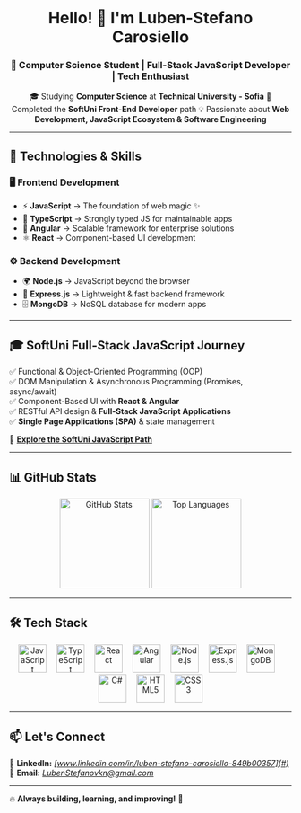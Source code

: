 <br clear="both">

<h1 align="center">Hello! 👋 I'm Luben-Stefano Carosiello</h1>
<h3 align="center">🚀 Computer Science Student | Full-Stack JavaScript Developer | Tech Enthusiast</h3>

<p align="center">
  🎓 Studying <b>Computer Science</b> at <b>Technical University - Sofia</b>  
  🌟 Completed the <b>SoftUni Front-End Developer</b> path  
  💡 Passionate about <b>Web Development, JavaScript Ecosystem & Software Engineering</b>  
</p>

---

## 🚀 Technologies & Skills  
### 🖥️ **Frontend Development**  
- ⚡ **JavaScript** → The foundation of web magic ✨  
- 🚀 **TypeScript** → Strongly typed JS for maintainable apps  
- 🎨 **Angular** → Scalable framework for enterprise solutions  
- ⚛️ **React** → Component-based UI development  

### ⚙️ **Backend Development**  
- 🌍 **Node.js** → JavaScript beyond the browser  
- 📡 **Express.js** → Lightweight & fast backend framework  
- 🗄️ **MongoDB** → NoSQL database for modern apps  

---

## 🎓 **SoftUni Full-Stack JavaScript Journey**  
✅ Functional & Object-Oriented Programming (OOP)  
✅ DOM Manipulation & Asynchronous Programming (Promises, async/await)  
✅ Component-Based UI with **React & Angular**  
✅ RESTful API design & **Full-Stack JavaScript Applications**  
✅ **Single Page Applications (SPA)** & state management  

🔗 **[Explore the SoftUni JavaScript Path](https://softuni.bg/professions/javascript)**  

---

## 📊 GitHub Stats  
<div align="center">
  <img src="https://github-readme-stats.vercel.app/api?username=LubenStefano&hide_title=false&hide_rank=false&show_icons=true&include_all_commits=true&count_private=true&theme=tokyonight&hide_border=false&order=1" height="160" alt="GitHub Stats" />
  <img src="https://github-readme-stats.vercel.app/api/top-langs?username=LubenStefano&layout=compact&theme=tokyonight&hide_border=false&order=2" height="160" alt="Top Languages" />
</div>

---

## 🛠 Tech Stack  
<p align="center">
  <img src="https://cdn.jsdelivr.net/gh/devicons/devicon/icons/javascript/javascript-original.svg" height="50" alt="JavaScript" />
  <img width="10" />
  <img src="https://cdn.jsdelivr.net/gh/devicons/devicon/icons/typescript/typescript-original.svg" height="50" alt="TypeScript" />
  <img width="10" />
  <img src="https://cdn.jsdelivr.net/gh/devicons/devicon/icons/react/react-original.svg" height="50" alt="React" />
  <img width="10" />
  <img src="https://cdn.jsdelivr.net/gh/devicons/devicon/icons/angularjs/angularjs-original.svg" height="50" alt="Angular" />
  <img width="10" />
  <img src="https://cdn.jsdelivr.net/gh/devicons/devicon/icons/nodejs/nodejs-original.svg" height="50" alt="Node.js" />
  <img width="10" />
  <img src="https://cdn.jsdelivr.net/gh/devicons/devicon/icons/express/express-original.svg" height="50" alt="Express.js" />
  <img width="10" />
  <img src="https://cdn.jsdelivr.net/gh/devicons/devicon/icons/mongodb/mongodb-original.svg" height="50" alt="MongoDB" />
  <img width="10" />
  <img src="https://cdn.jsdelivr.net/gh/devicons/devicon/icons/csharp/csharp-original.svg" height="50" alt="C#" />
  <img width="10" />
  <img src="https://cdn.jsdelivr.net/gh/devicons/devicon/icons/html5/html5-original.svg" height="50" alt="HTML5" />
  <img width="10" />
  <img src="https://cdn.jsdelivr.net/gh/devicons/devicon/icons/css3/css3-original.svg" height="50" alt="CSS3" />
</p>

---

## 📫 Let's Connect  
🔗 **LinkedIn:** *[www.linkedin.com/in/luben-stefano-carosiello-849b00357](#)*  
📩 **Email:** *LubenStefanovkn@gmail.com*  

---

🔥 **Always building, learning, and improving!** 🚀  

